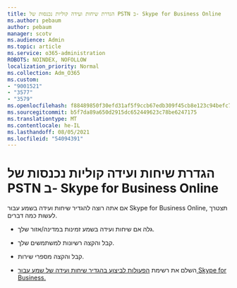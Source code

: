 ```yaml
---
title: הגדרת שיחות ועידה קוליות נכנסות של PSTN ב- Skype for Business Online
ms.author: pebaum
author: pebaum
manager: scotv
ms.audience: Admin
ms.topic: article
ms.service: o365-administration
ROBOTS: NOINDEX, NOFOLLOW
localization_priority: Normal
ms.collection: Adm_O365
ms.custom:
- "9001521"
- "3577"
- "3579"
ms.openlocfilehash: f88489850f30efd31af5f9ccb67edb309f45cb8e123c94befc70fdd72ee98450
ms.sourcegitcommit: b5f7da89a650d2915dc652449623c78be6247175
ms.translationtype: MT
ms.contentlocale: he-IL
ms.lasthandoff: 08/05/2021
ms.locfileid: "54094391"
---
```

# <a name="setup-pstn-dial-in-audio-conferencing-in-skype-for-business-online"></a>הגדרת שיחות ועידה קוליות נכנסות של PSTN ב- Skype for Business Online

אם אתה רוצה להגדיר שיחות ועידה בשמע עבור Skype for Business Online, תצטרך לעשות כמה דברים. 

- גלה אם שיחות ועידה בשמע זמינות במדינה/אזור שלך.

- קבל והקצה רשיונות למשתמשים שלך.

- קבל והקצה מספרי שירות.

- השלם את רשימת [הפעולות לביצוע בהגדיר שיחות ועידה של שמע עבור Skype for Business.](https://docs.microsoft.com/SkypeForBusiness/audio-conferencing-in-office-365/set-up-audio-conferencing)
